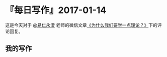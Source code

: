# 『每日写作』2017-01-14

这是今天对于  [@易仁永澄](http://weibo.com/u/1640237087) 老师的微信文章[《为什么我们要学一点理论？》](为什么我们要学一点理论？)下的评论回复。

## 我的写作